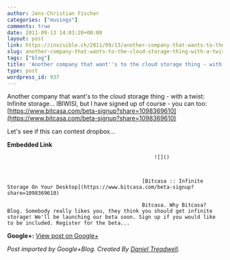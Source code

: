```yaml
---
author: Jens-Christian Fischer
categories: ["musings"]
comments: true
date: 2011-09-13 14:03:28+00:00
layout: post
link: https://invisible.ch/2011/09/13/another-company-that-wants-to-the-cloud-storage-thing-with-a-twist-infinite/
slug: another-company-that-wants-to-the-cloud-storage-thing-with-a-twist-infinite
tags: ["blog"]
title: 'Another company that want''s to the cloud storage thing - with a twist: Infinite...'
type: post
wordpress_id: 937
---
```


Another company that want's to the cloud storage thing - with a twist: Infinite storage... IBIWISI, but I have signed up of course - you can too: [https://www.bitcasa.com/beta-signup?share=1098369610](https://www.bitcasa.com/beta-signup?share=1098369610)   
  
Let's see if this can contest dropbox...


												

**Embedded Link**


												


													![]()
												


												[Bitcasa :: Infinite Storage On Your Desktop](https://www.bitcasa.com/beta-signup?share=1098369610)  

												Bitcasa. Why Bitcasa? Blog. Somebody really likes you, they think you should get infinite storage! We'll be launching our beta soon. Sign up if you would like to be included. Register for the beta...  

										


										

**Google+:** [View post on Google+](https://plus.google.com/109789939743085010576/posts/5sWHytdRYca)

  
  
_Post imported by Google+Blog.  Created By [Daniel Treadwell](https://minimali.se/)._

